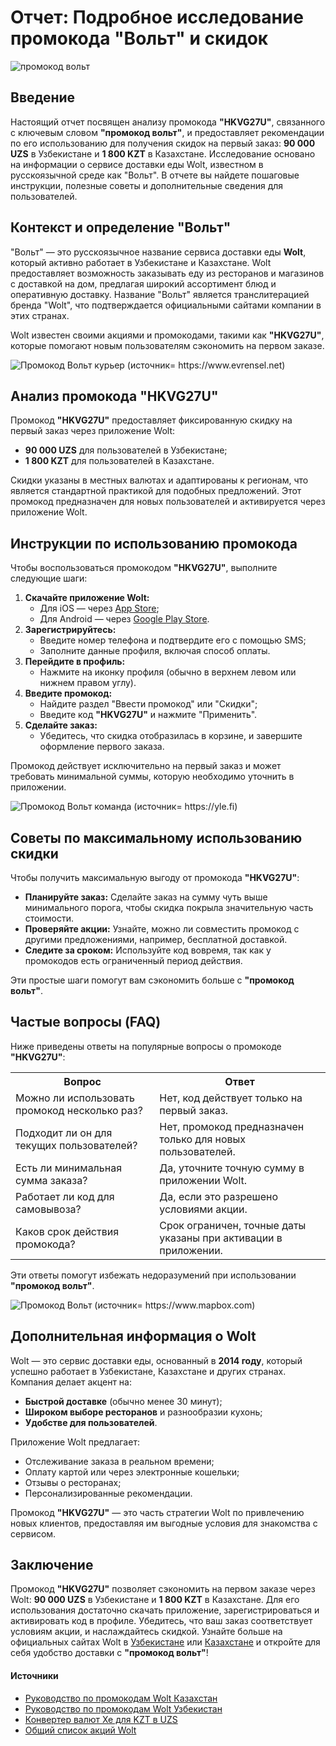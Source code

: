 <!DOCTYPE html>
<html lang="ru">
<head>
    <meta charset="UTF-8">
    <meta name="viewport" content="width=device-width, initial-scale=1.0">
    <meta name="description" content="Узнайте, как использовать промокод вольт HKVG27U для скидок на первый заказ в Wolt: 90 000 UZS в Узбекистане и 1 800 KZT в Казахстане.">
</head>
<body>
    <h1>Отчет: Подробное исследование промокода "Вольт" и скидок</h1>
      <img src="https://miro.medium.com/v2/resize:fit:1400/format:webp/1*2b366OhzDfFDBmDkJxw1xQ.png" alt="промокод вольт">
    <h2>Введение</h2>
    <p>Настоящий отчет посвящен анализу промокода <strong>"HKVG27U"</strong>, связанного с ключевым словом <strong>"промокод вольт"</strong>, и предоставляет рекомендации по его использованию для получения скидок на первый заказ: <strong>90 000 UZS</strong> в Узбекистане и <strong>1 800 KZT</strong> в Казахстане. Исследование основано на информации о сервисе доставки еды Wolt, известном в русскоязычной среде как "Вольт". В отчете вы найдете пошаговые инструкции, полезные советы и дополнительные сведения для пользователей.</p>
    <h2>Контекст и определение "Вольт"</h2>
    <p>"Вольт" — это русскоязычное название сервиса доставки еды <strong>Wolt</strong>, который активно работает в Узбекистане и Казахстане. Wolt предоставляет возможность заказывать еду из ресторанов и магазинов с доставкой на дом, предлагая широкий ассортимент блюд и оперативную доставку. Название "Вольт" является транслитерацией бренда "Wolt", что подтверждается официальными сайтами компании в этих странах.</p>
    <p>Wolt известен своими акциями и промокодами, такими как <strong>"HKVG27U"</strong>, которые помогают новым пользователям сэкономить на первом заказе.</p>
  <img src="https://www.evrensel.net/upload/dosya/243404.jpg" alt="Промокод Вольт курьер (источник= https://www.evrensel.net)">
    <h2>Анализ промокода "HKVG27U"</h2>
    <p>Промокод <strong>"HKVG27U"</strong> предоставляет фиксированную скидку на первый заказ через приложение Wolt:</p>
    <ul>
        <li><strong>90 000 UZS</strong> для пользователей в Узбекистане;</li>
        <li><strong>1 800 KZT</strong> для пользователей в Казахстане.</li>
    </ul>
    <p>Скидки указаны в местных валютах и адаптированы к регионам, что является стандартной практикой для подобных предложений. Этот промокод предназначен для новых пользователей и активируется через приложение Wolt.</p>
    <h2>Инструкции по использованию промокода</h2>
    <p>Чтобы воспользоваться промокодом <strong>"HKVG27U"</strong>, выполните следующие шаги:</p>
    <ol>
        <li><strong>Скачайте приложение Wolt:</strong>
            <ul>
                <li>Для iOS — через <a href="https://www.apple.com/app-store/" target="_blank">App Store</a>;</li>
                <li>Для Android — через <a href="https://play.google.com/store" target="_blank">Google Play Store</a>.</li>
            </ul>
        </li>
        <li><strong>Зарегистрируйтесь:</strong>
            <ul>
                <li>Введите номер телефона и подтвердите его с помощью SMS;</li>
                <li>Заполните данные профиля, включая способ оплаты.</li>
            </ul>
        </li>
        <li><strong>Перейдите в профиль:</strong>
            <ul>
                <li>Нажмите на иконку профиля (обычно в верхнем левом или нижнем правом углу).</li>
            </ul>
        </li>
        <li><strong>Введите промокод:</strong>
            <ul>
                <li>Найдите раздел "Ввести промокод" или "Скидки";</li>
                <li>Введите код <strong>"HKVG27U"</strong> и нажмите "Применить".</li>
            </ul>
        </li>
        <li><strong>Сделайте заказ:</strong>
            <ul>
                <li>Убедитесь, что скидка отобразилась в корзине, и завершите оформление первого заказа.</li>
            </ul>
        </li>
    </ol>
    <p>Промокод действует исключительно на первый заказ и может требовать минимальной суммы, которую необходимо уточнить в приложении.</p>
   <img src="https://images.cdn.yle.fi/image/upload/ar_1.5,c_fill,g_faces,h_424,w_636/dpr_2.0/q_auto:eco/f_auto/fl_lossy/v1708528681/39-1090481641eec43da77c" alt="Промокод Вольт команда (источник= https://yle.fi)">
    <h2>Советы по максимальному использованию скидки</h2>
    <p>Чтобы получить максимальную выгоду от промокода <strong>"HKVG27U"</strong>:</p>
    <ul>
        <li><strong>Планируйте заказ:</strong> Сделайте заказ на сумму чуть выше минимального порога, чтобы скидка покрыла значительную часть стоимости.</li>
        <li><strong>Проверяйте акции:</strong> Узнайте, можно ли совместить промокод с другими предложениями, например, бесплатной доставкой.</li>
        <li><strong>Следите за сроком:</strong> Используйте код вовремя, так как у промокодов есть ограниченный период действия.</li>
    </ul>
    <p>Эти простые шаги помогут вам сэкономить больше с <strong>"промокод вольт"</strong>.</p>
    <h2>Частые вопросы (FAQ)</h2>
    <p>Ниже приведены ответы на популярные вопросы о промокоде <strong>"HKVG27U"</strong>:</p>
    <table>
        <tr>
            <th>Вопрос</th>
            <th>Ответ</th>
        </tr>
        <tr>
            <td>Можно ли использовать промокод несколько раз?</td>
            <td>Нет, код действует только на первый заказ.</td>
        </tr>
        <tr>
            <td>Подходит ли он для текущих пользователей?</td>
            <td>Нет, промокод предназначен только для новых пользователей.</td>
        </tr>
        <tr>
            <td>Есть ли минимальная сумма заказа?</td>
            <td>Да, уточните точную сумму в приложении Wolt.</td>
        </tr>
        <tr>
            <td>Работает ли код для самовывоза?</td>
            <td>Да, если это разрешено условиями акции.</td>
        </tr>
        <tr>
            <td>Каков срок действия промокода?</td>
            <td>Срок ограничен, точные даты указаны при активации в приложении.</td>
        </tr>
    </table>
    <p>Эти ответы помогут избежать недоразумений при использовании <strong>"промокод вольт"</strong>.</p>
  <img src="https://cdn.prod.website-files.com/609ed46055e27a02ffc0749b/66a56a319fbd0a56340f7f59_6530180584131b20b7b782cc_unnamed%2520(1).png" alt="Промокод Вольт (источник= https://www.mapbox.com)">
    <h2>Дополнительная информация о Wolt</h2>
    <p>Wolt — это сервис доставки еды, основанный в <strong>2014 году</strong>, который успешно работает в Узбекистане, Казахстане и других странах. Компания делает акцент на:</p>
    <ul>
        <li><strong>Быстрой доставке</strong> (обычно менее 30 минут);</li>
        <li><strong>Широком выборе ресторанов</strong> и разнообразии кухонь;</li>
        <li><strong>Удобстве для пользователей</strong>.</li>
    </ul>
    <p>Приложение Wolt предлагает:</p>
    <ul>
        <li>Отслеживание заказа в реальном времени;</li>
        <li>Оплату картой или через электронные кошельки;</li>
        <li>Отзывы о ресторанах;</li>
        <li>Персонализированные рекомендации.</li>
    </ul>
    <p>Промокод <strong>"HKVG27U"</strong> — это часть стратегии Wolt по привлечению новых клиентов, предоставляя им выгодные условия для знакомства с сервисом.</p>
    <h2>Заключение</h2>
    <p>Промокод <strong>"HKVG27U"</strong> позволяет сэкономить на первом заказе через Wolt: <strong>90 000 UZS</strong> в Узбекистане и <strong>1 800 KZT</strong> в Казахстане. Для его использования достаточно скачать приложение, зарегистрироваться и активировать код в профиле. Убедитесь, что ваш заказ соответствует условиям акции, и наслаждайтесь скидкой. Узнайте больше на официальных сайтах Wolt в <a href="https://wolt.com/uz" target="_blank">Узбекистане</a> или <a href="https://wolt.com/kz" target="_blank">Казахстане</a> и откройте для себя удобство доставки с <strong>"промокод вольт"</strong>!</p>
  <h4>Источники</h4>
<ul>
  <li><a href="https://life.wolt.com/ru/kaz/howto/wolt-promo-codes" target="_blank">Руководство по промокодам Wolt Казахстан</a></li>
  <li><a href="https://life.wolt.com/ru/uzb/howto/wolt-promo-codes" target="_blank">Руководство по промокодам Wolt Узбекистан</a></li>
  <li><a href="https://www.xe.com/currencyconverter/convert/?Amount=1&From=KZT&To=UZS" target="_blank">Конвертер валют Xe для KZT в UZS</a></li>
  <li><a href="https://promokod.guru/campaigns/wolt" target="_blank">Общий список акций Wolt</a></li>
</ul>
</body>
</html>
